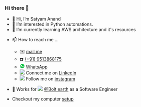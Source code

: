 ### Hi there 👋

<!--
**SatyamAnand98/SatyamAnand98** is a ✨ _special_ ✨ repository because its `README.md` (this file) appears on your GitHub profile.--->

- 👋 Hi, I’m Satyam Anand
- 👀 I’m interested in Python automations.
- 🌱 I’m currently learning AWS architecture and it's resources
<!-- - 💞️ I’m looking to collaborate on ... -->
- 📫 How to reach me ...
    - ✉️ [mail me](mailto:thesatemail@gmail.com)
    - ☎️ [(+91) 9513868175](tel:+919513868175)
    - <img src="https://github.com/SatyamAnand98/data/blob/master/favicon.png"/> [WhatsApp](https://api.whatsapp.com/send/?phone=919513868175&text=Hi&app_absent=0)
    - <img src="https://static-exp1.licdn.com/sc/h/2if24wp7oqlodqdlgei1n1520" width="20px"/> Connect me on [LinkedIn](https://www.linkedin.com/in/satyamanand/)
    - <img src="https://www.instagram.com/static/images/ico/favicon-192.png/68d99ba29cc8.png" width="20px"/> Follow me on [instagram](https://www.instagram.com/satyam_anand_/)
   
- 🏢 Works for <img src="https://bolt-website-media.s3.ap-south-1.amazonaws.com/img/BOLT-logo.svg" width="20px" height="auto"/> [@Bolt.earth](https://www.bolt.earth) as a Software Engineer
- Checkout my computer [setup](https://kit.co/satyam_anand_/computer-setup)
